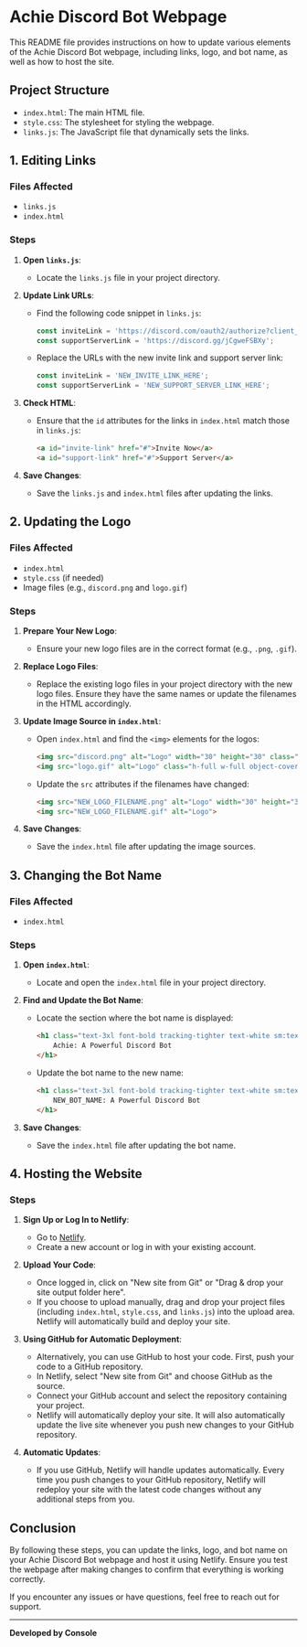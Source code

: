 # Achie Discord Bot Webpage

This README file provides instructions on how to update various elements of the Achie Discord Bot webpage, including links, logo, and bot name, as well as how to host the site.

## Project Structure

- `index.html`: The main HTML file.
- `style.css`: The stylesheet for styling the webpage.
- `links.js`: The JavaScript file that dynamically sets the links.

## 1. Editing Links

### Files Affected
- `links.js`
- `index.html`

### Steps

1. **Open `links.js`**:
   - Locate the `links.js` file in your project directory.

2. **Update Link URLs**:
   - Find the following code snippet in `links.js`:
     ```javascript
     const inviteLink = 'https://discord.com/oauth2/authorize?client_id=1267591670619312230&permissions=10587093855999&scope=bot%20applications.commands';
     const supportServerLink = 'https://discord.gg/jCgweFSBXy';
     ```
   - Replace the URLs with the new invite link and support server link:
     ```javascript
     const inviteLink = 'NEW_INVITE_LINK_HERE';
     const supportServerLink = 'NEW_SUPPORT_SERVER_LINK_HERE';
     ```

3. **Check HTML**:
   - Ensure that the `id` attributes for the links in `index.html` match those in `links.js`:
     ```html
     <a id="invite-link" href="#">Invite Now</a>
     <a id="support-link" href="#">Support Server</a>
     ```

4. **Save Changes**:
   - Save the `links.js` and `index.html` files after updating the links.

## 2. Updating the Logo

### Files Affected
- `index.html`
- `style.css` (if needed)
- Image files (e.g., `discord.png` and `logo.gif`)

### Steps

1. **Prepare Your New Logo**:
   - Ensure your new logo files are in the correct format (e.g., `.png`, `.gif`).

2. **Replace Logo Files**:
   - Replace the existing logo files in your project directory with the new logo files. Ensure they have the same names or update the filenames in the HTML accordingly.

3. **Update Image Source in `index.html`**:
   - Open `index.html` and find the `<img>` elements for the logos:
     ```html
     <img src="discord.png" alt="Logo" width="30" height="30" class="h-10 w-10 text-white">
     <img src="logo.gif" alt="Logo" class="h-full w-full object-cover rounded-full">
     ```
   - Update the `src` attributes if the filenames have changed:
     ```html
     <img src="NEW_LOGO_FILENAME.png" alt="Logo" width="30" height="30">
     <img src="NEW_LOGO_FILENAME.gif" alt="Logo">
     ```

4. **Save Changes**:
   - Save the `index.html` file after updating the image sources.

## 3. Changing the Bot Name

### Files Affected
- `index.html`

### Steps

1. **Open `index.html`**:
   - Locate and open the `index.html` file in your project directory.

2. **Find and Update the Bot Name**:
   - Locate the section where the bot name is displayed:
     ```html
     <h1 class="text-3xl font-bold tracking-tighter text-white sm:text-5xl xl:text-6xl mb-4">
         Achie: A Powerful Discord Bot
     </h1>
     ```
   - Update the bot name to the new name:
     ```html
     <h1 class="text-3xl font-bold tracking-tighter text-white sm:text-5xl xl:text-6xl mb-4">
         NEW_BOT_NAME: A Powerful Discord Bot
     </h1>
     ```

3. **Save Changes**:
   - Save the `index.html` file after updating the bot name.

## 4. Hosting the Website

### Steps

1. **Sign Up or Log In to Netlify**:
   - Go to [Netlify](https://www.netlify.com/).
   - Create a new account or log in with your existing account.

2. **Upload Your Code**:
   - Once logged in, click on "New site from Git" or "Drag & drop your site output folder here".
   - If you choose to upload manually, drag and drop your project files (including `index.html`, `style.css`, and `links.js`) into the upload area. Netlify will automatically build and deploy your site.

3. **Using GitHub for Automatic Deployment**:
   - Alternatively, you can use GitHub to host your code. First, push your code to a GitHub repository.
   - In Netlify, select "New site from Git" and choose GitHub as the source.
   - Connect your GitHub account and select the repository containing your project.
   - Netlify will automatically deploy your site. It will also automatically update the live site whenever you push new changes to your GitHub repository.

4. **Automatic Updates**:
   - If you use GitHub, Netlify will handle updates automatically. Every time you push changes to your GitHub repository, Netlify will redeploy your site with the latest code changes without any additional steps from you.

## Conclusion

By following these steps, you can update the links, logo, and bot name on your Achie Discord Bot webpage and host it using Netlify. Ensure you test the webpage after making changes to confirm that everything is working correctly.

If you encounter any issues or have questions, feel free to reach out for support.

---

**Developed by Console**
